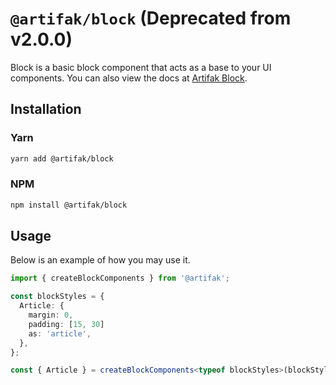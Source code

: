 # `@artifak/block` (Deprecated from v2.0.0)

Block is a basic block component that acts as a base to your UI components. You can also view the docs
at [Artifak Block](https://www.artifak.dev/?content=Block).

## Installation

### Yarn

```sh
yarn add @artifak/block
```

### NPM

```sh
npm install @artifak/block
```

## Usage

Below is an example of how you may use it.

```ts
import { createBlockComponents } from '@artifak';

const blockStyles = {
  Article: {
    margin: 0,
    padding: [15, 30]
    as: 'article',
  },
};

const { Article } = createBlockComponents<typeof blockStyles>(blockStyles);
```
